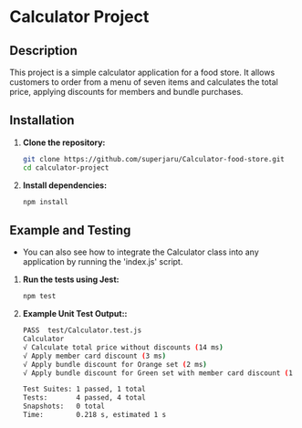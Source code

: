 # Calculator Project

## Description

This project is a simple calculator application for a food store. It allows customers to order from a menu of seven items and calculates the total price, applying discounts for members and bundle purchases.


## Installation

1. **Clone the repository:**

   ```sh
   git clone https://github.com/superjaru/Calculator-food-store.git
   cd calculator-project
   ```
2. **Install dependencies:**

    ```sh
    npm install
    ```


## Example and Testing
- You can also see how to integrate the Calculator class into any application by running the 'index.js' script.


1. **Run the tests using Jest:**

    ```sh
    npm test
    ```
2. **Example Unit Test Output::**

    ```sh
    PASS  test/Calculator.test.js
    Calculator
    √ Calculate total price without discounts (14 ms)
    √ Apply member card discount (3 ms)
    √ Apply bundle discount for Orange set (2 ms)
    √ Apply bundle discount for Green set with member card discount (1 ms)

    Test Suites: 1 passed, 1 total
    Tests:       4 passed, 4 total
    Snapshots:   0 total
    Time:        0.218 s, estimated 1 s
    ```